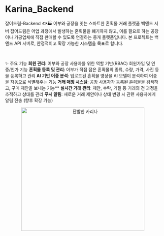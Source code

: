 ﻿# Karina_Backend
잡어드림-Backend 🐟🏭
어부와 공장을 잇는 스마트한 혼획물 거래 플랫폼 백엔드 서버
잡어드림은 어업 과정에서 발생하는 혼획물을 폐기하지 않고, 이를 필요로 하는 공장이나 가공업체에 직접 판매할 수 있도록 연결하는 중개 플랫폼입니다. 본 프로젝트는 백엔드 API 서버로, 안정적이고 확장 가능한 시스템을 목표로 합니다.

<br>

✨ 주요 기능
**회원 관리**: 어부와 공장 사용자를 위한 역할 기반(RBAC) 회원가입 및 인증/인가 기능
**혼획물 등록 및 관리**: 어부가 직접 잡은 혼획물의 종류, 수량, 가격, 사진 등을 등록하고 관리
**AI 기반 어종 분석**: 업로드된 혼획물 영상을 AI 모델이 분석하여 어종을 자동으로 식별해주는 기능
**거래 매칭 시스템**: 공장 사용자가 등록된 혼획물을 검색하고, 구매 제안을 보내는 기능**
**실시간 거래 관리**: 제안, 수락, 거절 등 거래의 전 과정을 추적하고 상태를 관리
**푸시 알림**: 새로운 거래 제안이나 상태 변경 시 관련 사용자에게 알림 전송 (향후 확장 기능)
 
<p align="center">
 <img src="https://cdn.spotvnews.co.kr/news/photo/202502/732160_1163001_946.jpg" alt="단발한 카리나" width="400px"/>
</p>


